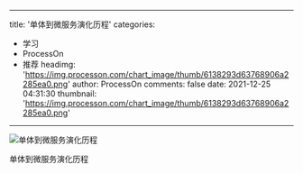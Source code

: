 
---
title: '单体到微服务演化历程'
categories: 
 - 学习
 - ProcessOn
 - 推荐
headimg: 'https://img.processon.com/chart_image/thumb/6138293d63768906a2285ea0.png'
author: ProcessOn
comments: false
date: 2021-12-25 04:31:30
thumbnail: 'https://img.processon.com/chart_image/thumb/6138293d63768906a2285ea0.png'
---

<div>   
<img class="thumb" alt="单体到微服务演化历程" src="https://img.processon.com/chart_image/thumb/6138293d63768906a2285ea0.png" referrerpolicy="no-referrer">
<p>单体到微服务演化历程</p>  
</div>
            